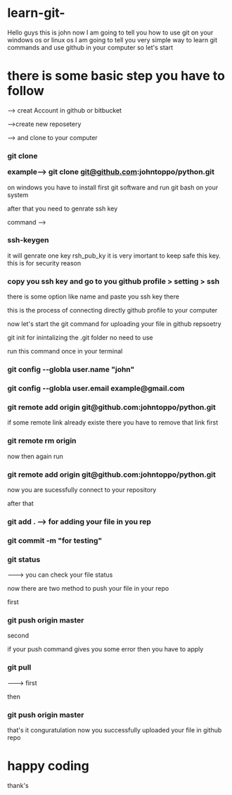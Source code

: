 # learn-git-
Hello guys  this is john now I am going to tell you how to use git on your windows os or linux os
I am going to tell you very simple way to learn git commands and use github in your computer
so let's start


<h1> there is some basic step you have to follow </h1>

--> creat Account in github or bitbucket

-->create new reposetery 

--> and clone to your computer

<h3>git clone <server link>
  
example--> git clone git@github.com:johntoppo/python.git  
</h3>
on windows you have to install first git software and run git bash on your system 

after that you need to genrate ssh key 

command --> <h3>ssh-keygen </h3>

it will genrate one key 
rsh_pub_ky
it is very imortant to keep safe this key. this is for security reason

<h3>copy you ssh key and go to you github profile > setting > ssh </h3>

there is some option like name 
 and paste you ssh key there
 
this is the process of connecting directly github profile to  your computer

now let's start the git command for uploading your file in github repsoetry

 
git init for inintalizing the .git folder no need to use

run this command once in your terminal 

<h3>git config --globla user.name "john" </h3>

<h3>git config --globla user.email example@gmail.com</h3>

<h3>git remote add origin git@github.com:johntoppo/python.git</h3>

if some remote link already existe there you have to remove that link first
 
<h3>git remote rm origin</h3>

now then again run 

<h3>git remote add origin git@github.com:johntoppo/python.git </h3>

now you are sucessfully connect to your repository

after that 

 <h3>git add .       --> for adding your file in you rep </h3>
 
 <h3>git commit -m "for testing" </h3>
 
 <h3>git status</h3> ---> you can check your file status
 
 now there are two method to push your file in your repo
 
first 

<h3>git push origin master</h3>


second

if your push command gives you some error then you have to apply 

<h3>git pull </h3>   ---> first

then

<h3>git push origin master</h3>

that's it
conguratulation now you successfully uploaded your file in github repo

<h1> happy coding</h1>
thank's


 
 





